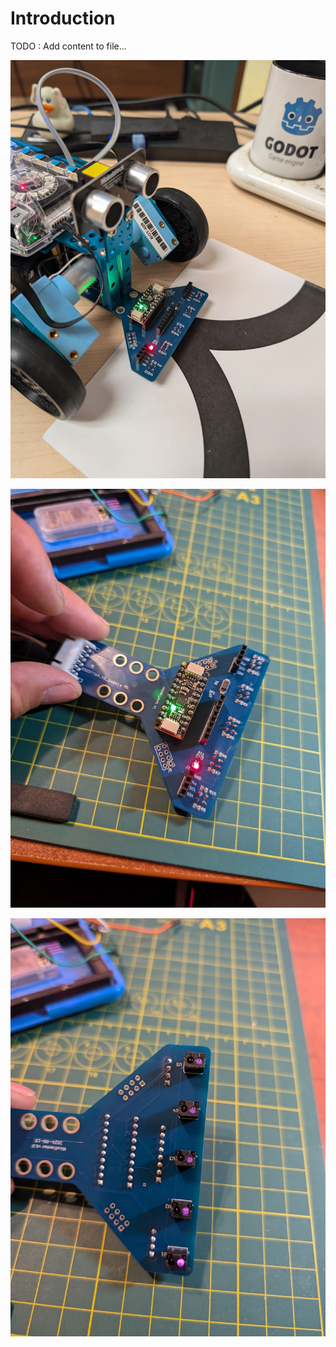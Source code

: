 # Introduction

TODO : Add content to file...

![alt text](assets/installed_view.jpg)

![alt text](assets/top_view.jpg)

![alt text](assets/bottom_view.jpg)